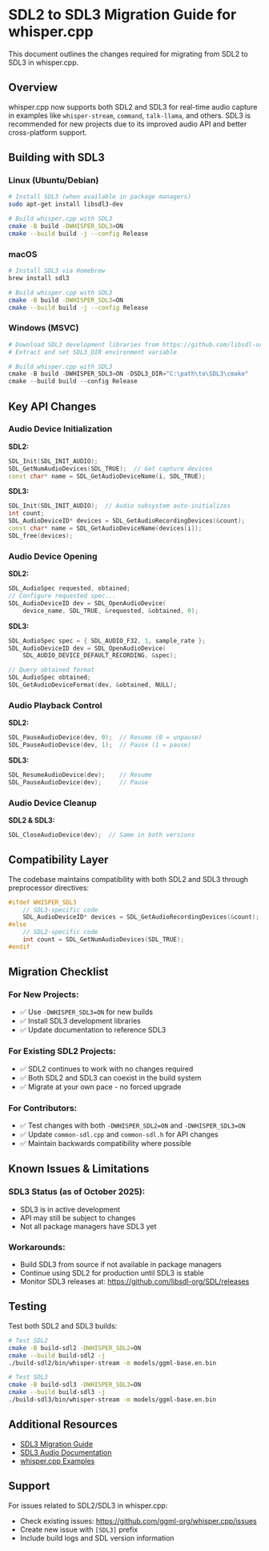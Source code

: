 # SDL2 to SDL3 Migration Guide for whisper.cpp

This document outlines the changes required for migrating from SDL2 to SDL3 in whisper.cpp.

## Overview

whisper.cpp now supports both SDL2 and SDL3 for real-time audio capture in examples like `whisper-stream`, `command`, `talk-llama`, and others. SDL3 is recommended for new projects due to its improved audio API and better cross-platform support.

## Building with SDL3

### Linux (Ubuntu/Debian)
```bash
# Install SDL3 (when available in package managers)
sudo apt-get install libsdl3-dev

# Build whisper.cpp with SDL3
cmake -B build -DWHISPER_SDL3=ON
cmake --build build -j --config Release
```

### macOS
```bash
# Install SDL3 via Homebrew
brew install sdl3

# Build whisper.cpp with SDL3
cmake -B build -DWHISPER_SDL3=ON
cmake --build build -j --config Release
```

### Windows (MSVC)
```powershell
# Download SDL3 development libraries from https://github.com/libsdl-org/SDL/releases
# Extract and set SDL3_DIR environment variable

# Build whisper.cpp with SDL3
cmake -B build -DWHISPER_SDL3=ON -DSDL3_DIR="C:\path\to\SDL3\cmake"
cmake --build build --config Release
```

## Key API Changes

### Audio Device Initialization

**SDL2:**
```cpp
SDL_Init(SDL_INIT_AUDIO);
SDL_GetNumAudioDevices(SDL_TRUE);  // Get capture devices
const char* name = SDL_GetAudioDeviceName(i, SDL_TRUE);
```

**SDL3:**
```cpp
SDL_Init(SDL_INIT_AUDIO);  // Audio subsystem auto-initializes
int count;
SDL_AudioDeviceID* devices = SDL_GetAudioRecordingDevices(&count);
const char* name = SDL_GetAudioDeviceName(devices[i]);
SDL_free(devices);
```

### Audio Device Opening

**SDL2:**
```cpp
SDL_AudioSpec requested, obtained;
// Configure requested spec...
SDL_AudioDeviceID dev = SDL_OpenAudioDevice(
    device_name, SDL_TRUE, &requested, &obtained, 0);
```

**SDL3:**
```cpp
SDL_AudioSpec spec = { SDL_AUDIO_F32, 1, sample_rate };
SDL_AudioDeviceID dev = SDL_OpenAudioDevice(
    SDL_AUDIO_DEVICE_DEFAULT_RECORDING, &spec);

// Query obtained format
SDL_AudioSpec obtained;
SDL_GetAudioDeviceFormat(dev, &obtained, NULL);
```

### Audio Playback Control

**SDL2:**
```cpp
SDL_PauseAudioDevice(dev, 0);  // Resume (0 = unpause)
SDL_PauseAudioDevice(dev, 1);  // Pause (1 = pause)
```

**SDL3:**
```cpp
SDL_ResumeAudioDevice(dev);    // Resume
SDL_PauseAudioDevice(dev);     // Pause
```

### Audio Device Cleanup

**SDL2 & SDL3:**
```cpp
SDL_CloseAudioDevice(dev);  // Same in both versions
```

## Compatibility Layer

The codebase maintains compatibility with both SDL2 and SDL3 through preprocessor directives:

```cpp
#ifdef WHISPER_SDL3
    // SDL3-specific code
    SDL_AudioDeviceID* devices = SDL_GetAudioRecordingDevices(&count);
#else
    // SDL2-specific code
    int count = SDL_GetNumAudioDevices(SDL_TRUE);
#endif
```

## Migration Checklist

### For New Projects:
- ✅ Use `-DWHISPER_SDL3=ON` for new builds
- ✅ Install SDL3 development libraries
- ✅ Update documentation to reference SDL3

### For Existing SDL2 Projects:
- ✅ SDL2 continues to work with no changes required
- ✅ Both SDL2 and SDL3 can coexist in the build system
- ✅ Migrate at your own pace - no forced upgrade

### For Contributors:
- ✅ Test changes with both `-DWHISPER_SDL2=ON` and `-DWHISPER_SDL3=ON`
- ✅ Update `common-sdl.cpp` and `common-sdl.h` for API changes
- ✅ Maintain backwards compatibility where possible

## Known Issues & Limitations

### SDL3 Status (as of October 2025):
- SDL3 is in active development
- API may still be subject to changes
- Not all package managers have SDL3 yet

### Workarounds:
- Build SDL3 from source if not available in package managers
- Continue using SDL2 for production until SDL3 is stable
- Monitor SDL3 releases at: https://github.com/libsdl-org/SDL/releases

## Testing

Test both SDL2 and SDL3 builds:

```bash
# Test SDL2
cmake -B build-sdl2 -DWHISPER_SDL2=ON
cmake --build build-sdl2 -j
./build-sdl2/bin/whisper-stream -m models/ggml-base.en.bin

# Test SDL3
cmake -B build-sdl3 -DWHISPER_SDL3=ON
cmake --build build-sdl3 -j
./build-sdl3/bin/whisper-stream -m models/ggml-base.en.bin
```

## Additional Resources

- [SDL3 Migration Guide](https://github.com/libsdl-org/SDL/blob/main/docs/README-migration.md)
- [SDL3 Audio Documentation](https://wiki.libsdl.org/SDL3/CategoryAudio)
- [whisper.cpp Examples](../examples/)

## Support

For issues related to SDL2/SDL3 in whisper.cpp:
- Check existing issues: https://github.com/ggml-org/whisper.cpp/issues
- Create new issue with `[SDL3]` prefix
- Include build logs and SDL version information

